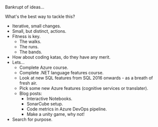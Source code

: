 Bankrupt of ideas...

What's the best way to tackle this?
- Iterative, small changes.
- Small, but distinct, actions.
- Fitness is key. 
	- The walks.
	- The runs.
	- The bands.
- How about coding katas, do they have any merit.
- Lets...
	- Complete Azure course.
	- Complete .NET language features course.
	- Look at new SQL features from SQL 2016 onwards - as a breath of fresh air.
	- Pick some new Azure features (cognitive services or translater).
	- Blog posts:
		- Interactive Notebooks.
		- SonarCube setup.
		- Code metrics in Azure DevOps pipeline.
		- Make a unity game, why not!
- Search for purpose.
